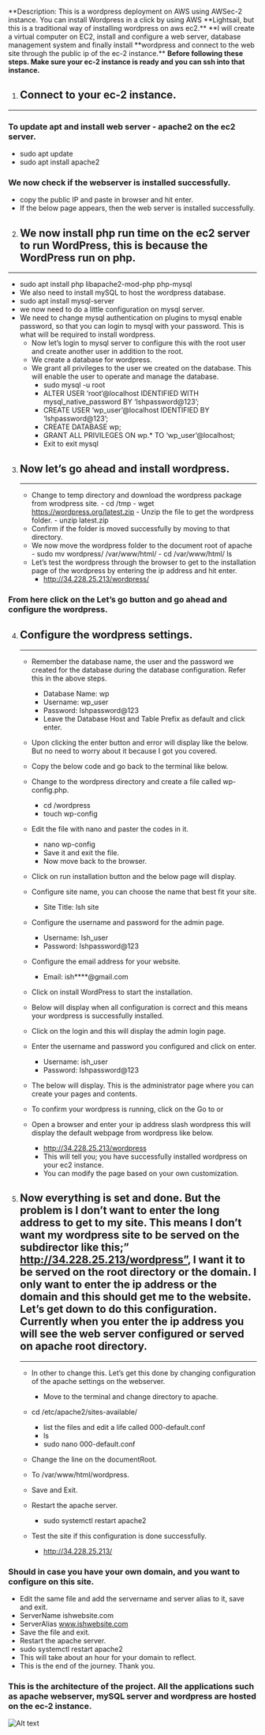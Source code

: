**Description: This is a wordpress deployment on AWS using AWSec-2 instance. You can install Wordpress in a click by using AWS **Lightsail, but this is a traditional way of installing wordpress on aws ec2.\*\*
**I will create a virtual computer on EC2, install and configure a web server, database management system and finally install **wordpress and connect to the web site through the public ip of the ec-2 instance.\*\*
**Before following these steps. Make sure your ec-2 instance is ready and you can ssh into that instance.**

1. ## Connect to your ec-2 instance.

---

### To update apt and install web server - apache2 on the ec2 server.

- sudo apt update
- sudo apt install apache2

### We now check if the webserver is installed successfully.

- copy the public IP and paste in browser and hit enter.
- If the below page appears, then the web server is installed successfully.

2. ## We now install php run time on the ec2 server to run WordPress, this is because the WordPress run on php.

---

- sudo apt install php libapache2-mod-php php-mysql
- We also need to install mySQL to host the wordpress database.
- sudo apt install mysql-server
- we now need to do a little configuration on mysql server.
- We need to change mysql authentication on plugins to mysql enable password, so that you can login to mysql with your password. This is what will be required to install wordpress.
  - Now let’s login to mysql server to configure this with the root user and create another user in addition to the root.
  - We create a database for wordpress.
  - We grant all privileges to the user we created on the database. This will enable the user to operate and manage the database.
    - sudo mysql -u root
    - ALTER USER ‘root’@localhost IDENTIFIED WITH mysql_native_password BY ‘Ishpassword@123’;
    - CREATE USER ‘wp_user’@localhost IDENTIFIED BY ‘Ishpassword@123’;
    - CREATE DATABASE wp;
    - GRANT ALL PRIVILEGES ON wp.\* TO ‘wp_user’@localhost;
    - Exit to exit mysql

3. ## Now let’s go ahead and install wordpress.
   ***
   - Change to temp directory and download the wordpress package from wrodpress site. - cd /tmp - wget https://wordpress.org/latest.zip - Unzip the file to get the wordpress folder. - unzip latest.zip
   - Confirm if the folder is moved successfully by moving to that directory.
   - We now move the wordpress folder to the document root of apache - sudo mv wordpress/ /var/www/html/ - cd /var/www/html/ ls
   - Let’s test the wordpress through the browser to get to the installation page of the wordpress by entering the ip address and hit enter.
     - http://34.228.25.213/wordpress/

### From here click on the Let’s go button and go ahead and configure the wordpress.

4. ## Configure the wordpress settings.

   ***

   - Remember the database name, the user and the password we created for the database during the database configuration. Refer this in the above steps.

     - Database Name: wp
     - Username: wp_user
     - Password: Ishpassword@123
     - Leave the Database Host and Table Prefix as default and click enter.

   - Upon clicking the enter button and error will display like the below. But no need to worry about it because I got you covered.

   - Copy the below code and go back to the terminal like below.

   - Change to the wordpress directory and create a file called wp-config.php.
     - cd /wordpress
     - touch wp-config
   - Edit the file with nano and paster the codes in it.
     - nano wp-config
     - Save it and exit the file.
     - Now move back to the browser.
   - Click on run installation button and the below page will display.

   - Configure site name, you can choose the name that best fit your site.
     - Site Title: Ish site
   - Configure the username and password for the admin page.
     - Username: Ish_user
     - Password: Ishpassword@123
   - Configure the email address for your website.
     - Email: ish\*\*\*\*@gmail.com
   - Click on install WordPress to start the installation.

   - Below will display when all configuration is correct and this means your wordpress is successfully installed.

   - Click on the login and this will display the admin login page.

   - Enter the username and password you configured and click on enter.
     - Username: ish_user
     - Password: Ishpassword@123
   - The below will display. This is the administrator page where you can create your pages and contents.

   - To confirm your wordpress is running, click on the Go to or
   - Open a browser and enter your ip address slash wordpress this will display the default webpage from wordpress like below.
     - http://34.228.25.213/wordpress
     - This will tell you; you have successfully installed wordpress on your ec2 instance.
     - You can modify the page based on your own customization.

5. ## Now everything is set and done. But the problem is I don’t want to enter the long address to get to my site. This means I don’t want my wordpress site to be served on the subdirector like this;” http://34.228.25.213/wordpress”, I want it to be served on the root directory or the domain. I only want to enter the ip address or the domain and this should get me to the website. Let’s get down to do this configuration. Currently when you enter the ip address you will see the web server configured or served on apache root directory.

   ***

   - In other to change this. Let’s get this done by changing configuration of the apache settings on the webserver.
     - Move to the terminal and change directory to apache.
   - cd /etc/apache2/sites-available/
     - list the files and edit a life called 000-default.conf
     - ls
     - sudo nano 000-default.conf
   - Change the line on the documentRoot.

   - To /var/www/html/wordpress.

   - Save and Exit.
   - Restart the apache server.
     - sudo systemctl restart apache2
   - Test the site if this configuration is done successfully.
     - http://34.228.25.213/

### Should in case you have your own domain, and you want to configure on this site.

- Edit the same file and add the servername and server alias to it, save and exit.
- ServerName ishwebsite.com
- ServerAlias www.ishwebsite.com
- Save the file and exit.
- Restart the apache server.
- sudo systemctl restart apache2
- This will take about an hour for your domain to reflect.
- This is the end of the journey. Thank you.

### This is the architecture of the project. All the applications such as apache webserver, mySQL server and wordpress are hosted on the ec-2 instance.

![Alt text](wordpress%20on%20aws/image.png)

